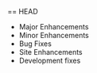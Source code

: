 == HEAD
  * Major Enhancements
  * Minor Enhancements
  * Bug Fixes
  * Site Enhancements
  * Development fixes
